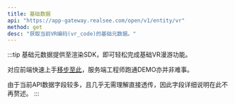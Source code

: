 ```yaml
---
title: 基础数据
api: "https://app-gateway.realsee.com/open/v1/entity/vr"
method: get
desc: "获取当前VR编码(vr_code)的基础元数据。"
---
```


:::tip
基础元数据提供至渲染SDK，即可轻松完成基础VR漫游功能。

对应前端快速上手[移步至此](../../../front/3d-space/get-started/00.rendering-engine.md)，服务端工程师跑通DEMO亦并非难事。

由于当前API数据字段较多，且几乎无需理解直接透传，因此字段详细说明在此不再赘述。
:::